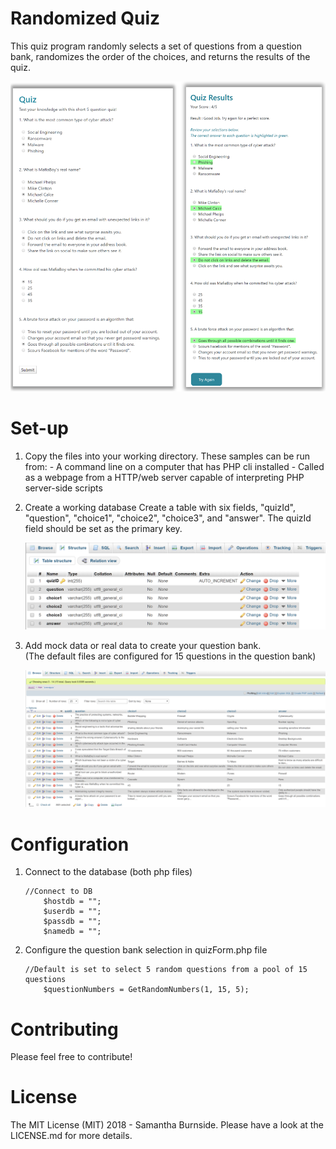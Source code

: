 # Randomized Quiz

This quiz program randomly selects a set of questions from a question bank, randomizes the order of the choices, and returns the results of the quiz.  

![screenshots](/screenshots/demo.png)

# Set-up

1) Copy the files into your working directory.
    These samples can be run from:
        - A command line on a computer that has PHP cli installed
        - Called as a webpage from a HTTP/web server capable of interpreting PHP server-side scripts

2) Create a working database
    Create a table with six fields, "quizId", "question", "choice1", "choice2", "choice3", and "answer".  The quizId field should be set as the primary key. 
    
    ![screenshots](/screenshots/tableStructure.png)

3) Add mock data or real data to create your question bank.  
    (The default files are configured for 15 questions in the question bank)
    
    ![screenshots](/screenshots/table.png)

# Configuration

1) Connect to the database (both php files)
    ```
    //Connect to DB
        $hostdb = "";  
        $userdb = "";  
        $passdb = "";  
        $namedb = ""; 
    ```

2) Configure the question bank selection in quizForm.php file
    ```
    //Default is set to select 5 random questions from a pool of 15 questions
        $questionNumbers = GetRandomNumbers(1, 15, 5);
    ```

# Contributing

Please feel free to contribute!

# License

The MIT License (MIT) 2018 - Samantha Burnside. Please have a look at the LICENSE.md for more details.
